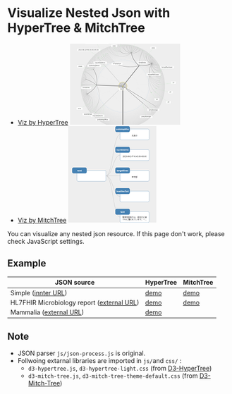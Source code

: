 # Visualize Nested Json with HyperTree & MitchTree

- [Viz by HyperTree](https://ishihara-jp.github.io/VizNestJson/NestJsonViz.html)
  ![](HyperTree.png)
- [Viz by MitchTree](https://ishihara-jp.github.io/VizNestJson/NestJsonViz2.html)
  ![](MitchTree.png)

You can visualize any nested json resource.
If this page don't work, please check JavaScript settings.

## Example
|JSON source | HyperTree | MitchTree |
|---|---|---|
|Simple ([innter URL](data/test.json))|[demo](https://ishihara-jp.github.io/VizNestJson/example/NestJsonVizDemo1.html)|[demo](https://ishihara-jp.github.io/VizNestJson/example/NestJsonViz2Demo1.html)|
|HL7FHIR Microbiology report ([external URL](https://jami-fhir-jp-wg.github.io/jp-core-v1xpages/jpcore-r4/develop/DiagnosticReport-jp-diagnosticreport-microbiology-example-1.json)) | [demo](https://ishihara-jp.github.io/VizNestJson/example/NestJsonVizDemo2.html)|[demo](https://ishihara-jp.github.io/VizNestJson/example/NestJsonViz2Demo2.html)|
|Mammalia ([external URL](https://glouwa.github.io/d3-hypertree-examples/examples-html/minimal-ajax/mammalia.d3.json)) |[demo](https://ishihara-jp.github.io/VizNestJson/example/NestJsonVizDemo3.html)||


## Note
- JSON parser `js/json-process.js` is original.
- Follwoing extarnal libraries are imported in `js/`and `css/` :
  - `d3-hypertree.js`, `d3-hypertree-light.css` (from [D3-HyperTree](https://github.com/glouwa/d3-hypertree))
  - `d3-mitch-tree.js`, `d3-mitch-tree-theme-default.css` (from [D3-Mitch-Tree](https://github.com/deltoss/d3-mitch-tree))
